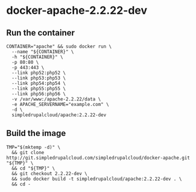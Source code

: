 # docker-apache-2.2.22-dev

## Run the container

    CONTAINER="apache" && sudo docker run \
      --name "${CONTAINER}" \
      -h "${CONTAINER}" \
      -p 80:80 \
      -p 443:443 \
      --link php52:php52 \
      --link php53:php53 \
      --link php54:php54 \
      --link php55:php55 \
      --link php56:php56 \
      -v /var/www:/apache-2.2.22/data \
      -e APACHE_SERVERNAME="example.com" \
      -d \
      simpledrupalcloud/apache:2.2.22-dev

## Build the image

    TMP="$(mktemp -d)" \
      && git clone http://git.simpledrupalcloud.com/simpledrupalcloud/docker-apache.git "${TMP}" \
      && cd "${TMP}" \
      && git checkout 2.2.22-dev \
      && sudo docker build -t simpledrupalcloud/apache:2.2.22-dev . \
      && cd -
